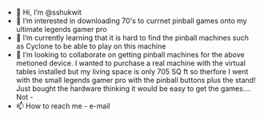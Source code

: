 - 👋 Hi, I’m @sshukwit
- 👀 I’m interested in downloading 70's to currnet pinball games onto my ultimate legends gamer pro
- 🌱 I’m currently learning that it is hard to find the pinball machines such as Cyclone to be able to play on this machine
- 💞️ I’m looking to collaborate on getting pinball machines for the above metioned device. I wanted to purchase a real machine with the virtual tables
 installed but my living space is only 705 SQ ft so therfore I went with the small legends gamer pro with the pinball buttons plus the stand! Just bought
 the hardware thinking it would be easy to get the games.... Not - 
- 📫 How to reach me - e-mail

<!---
sshukwit/sshukwit is a ✨ special ✨ repository because its `README.md` (this file) appears on your GitHub profile.
You can click the Preview link to take a look at your changes.
--->
